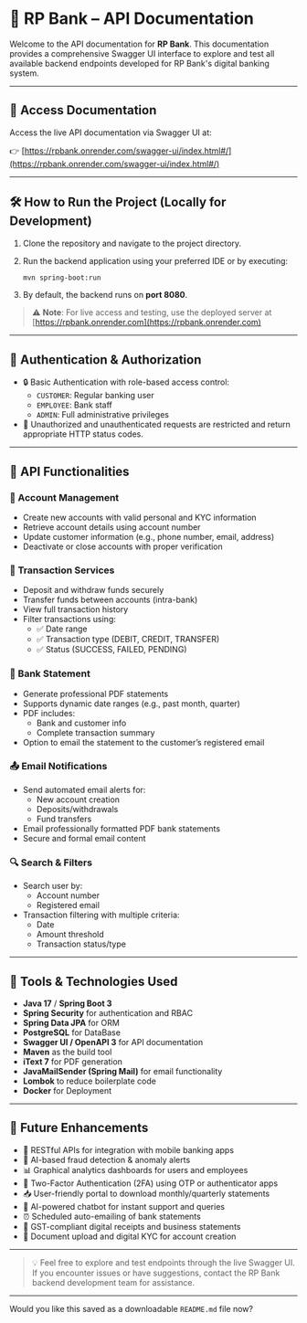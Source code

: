 
# 🏦 RP Bank – API Documentation

Welcome to the API documentation for **RP Bank**. This documentation provides a comprehensive Swagger UI interface to explore and test all available backend endpoints developed for RP Bank's digital banking system.

---

## 📘 Access Documentation

Access the live API documentation via Swagger UI at:

👉 [https://rpbank.onrender.com/swagger-ui/index.html#/](https://rpbank.onrender.com/swagger-ui/index.html#/)

---

## 🛠️ How to Run the Project (Locally for Development)

1. Clone the repository and navigate to the project directory.
2. Run the backend application using your preferred IDE or by executing:

   ```bash
   mvn spring-boot:run
   ```

3. By default, the backend runs on **port 8080**.

> ⚠️ **Note**: For live access and testing, use the deployed server at [https://rpbank.onrender.com](https://rpbank.onrender.com)

---

## 🔐 Authentication & Authorization

- 🔒 Basic Authentication with role-based access control:
  - `CUSTOMER`: Regular banking user
  - `EMPLOYEE`: Bank staff
  - `ADMIN`: Full administrative privileges
- 🚫 Unauthorized and unauthenticated requests are restricted and return appropriate HTTP status codes.

---

## 📂 API Functionalities

### 🧾 Account Management
- Create new accounts with valid personal and KYC information
- Retrieve account details using account number
- Update customer information (e.g., phone number, email, address)
- Deactivate or close accounts with proper verification

### 💸 Transaction Services
- Deposit and withdraw funds securely
- Transfer funds between accounts (intra-bank)
- View full transaction history
- Filter transactions using:
  - ✅ Date range
  - ✅ Transaction type (DEBIT, CREDIT, TRANSFER)
  - ✅ Status (SUCCESS, FAILED, PENDING)

### 📄 Bank Statement
- Generate professional PDF statements
- Supports dynamic date ranges (e.g., past month, quarter)
- PDF includes:
  - Bank and customer info
  - Complete transaction summary
- Option to email the statement to the customer’s registered email

### 📤 Email Notifications
- Send automated email alerts for:
  - New account creation
  - Deposits/withdrawals
  - Fund transfers
- Email professionally formatted PDF bank statements
- Secure and formal email content

### 🔍 Search & Filters
- Search user by:
  - Account number
  - Registered email
- Transaction filtering with multiple criteria:
  - Date
  - Amount threshold
  - Transaction status/type

---

## 🧰 Tools & Technologies Used

- **Java 17** / **Spring Boot 3**
- **Spring Security** for authentication and RBAC
- **Spring Data JPA** for ORM
- **PostgreSQL** for DataBase
- **Swagger UI / OpenAPI 3** for API documentation
- **Maven** as the build tool
- **iText 7** for PDF generation
- **JavaMailSender (Spring Mail)** for email functionality
- **Lombok** to reduce boilerplate code
- **Docker** for Deployment

---

## 🚀 Future Enhancements

- 📱 RESTful APIs for integration with mobile banking apps
- 🧠 AI-based fraud detection & anomaly alerts
- 📊 Graphical analytics dashboards for users and employees
- 🔐 Two-Factor Authentication (2FA) using OTP or authenticator apps
- 📥 User-friendly portal to download monthly/quarterly statements
- 💬 AI-powered chatbot for instant support and queries
- ⏰ Scheduled auto-emailing of bank statements
- 🧾 GST-compliant digital receipts and business statements
- 📎 Document upload and digital KYC for account creation

---

> 💡 Feel free to explore and test endpoints through the live Swagger UI. If you encounter issues or have suggestions, contact the RP Bank backend development team for assistance.

---

Would you like this saved as a downloadable `README.md` file now?